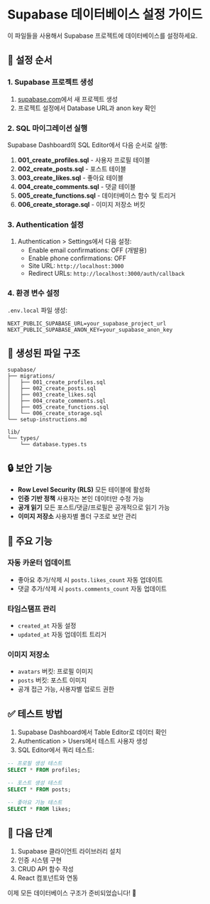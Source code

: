# Supabase 데이터베이스 설정 가이드

이 파일들을 사용해서 Supabase 프로젝트에 데이터베이스를 설정하세요.

## 🚀 설정 순서

### 1. Supabase 프로젝트 생성
1. [supabase.com](https://supabase.com)에서 새 프로젝트 생성
2. 프로젝트 설정에서 Database URL과 anon key 확인

### 2. SQL 마이그레이션 실행
Supabase Dashboard의 SQL Editor에서 다음 순서로 실행:

1. **001_create_profiles.sql** - 사용자 프로필 테이블
2. **002_create_posts.sql** - 포스트 테이블
3. **003_create_likes.sql** - 좋아요 테이블
4. **004_create_comments.sql** - 댓글 테이블
5. **005_create_functions.sql** - 데이터베이스 함수 및 트리거
6. **006_create_storage.sql** - 이미지 저장소 버킷

### 3. Authentication 설정
1. Authentication > Settings에서 다음 설정:
   - Enable email confirmations: OFF (개발용)
   - Enable phone confirmations: OFF
   - Site URL: `http://localhost:3000`
   - Redirect URLs: `http://localhost:3000/auth/callback`

### 4. 환경 변수 설정
`.env.local` 파일 생성:

```env
NEXT_PUBLIC_SUPABASE_URL=your_supabase_project_url
NEXT_PUBLIC_SUPABASE_ANON_KEY=your_supabase_anon_key
```

## 📁 생성된 파일 구조

```
supabase/
├── migrations/
│   ├── 001_create_profiles.sql
│   ├── 002_create_posts.sql
│   ├── 003_create_likes.sql
│   ├── 004_create_comments.sql
│   ├── 005_create_functions.sql
│   └── 006_create_storage.sql
└── setup-instructions.md

lib/
└── types/
    └── database.types.ts
```

## 🔒 보안 기능

- **Row Level Security (RLS)** 모든 테이블에 활성화
- **인증 기반 정책** 사용자는 본인 데이터만 수정 가능
- **공개 읽기** 모든 포스트/댓글/프로필은 공개적으로 읽기 가능
- **이미지 저장소** 사용자별 폴더 구조로 보안 관리

## 🎯 주요 기능

### 자동 카운터 업데이트
- 좋아요 추가/삭제 시 `posts.likes_count` 자동 업데이트
- 댓글 추가/삭제 시 `posts.comments_count` 자동 업데이트

### 타임스탬프 관리
- `created_at` 자동 설정
- `updated_at` 자동 업데이트 트리거

### 이미지 저장소
- `avatars` 버킷: 프로필 이미지
- `posts` 버킷: 포스트 이미지
- 공개 접근 가능, 사용자별 업로드 권한

## ✅ 테스트 방법

1. Supabase Dashboard에서 Table Editor로 데이터 확인
2. Authentication > Users에서 테스트 사용자 생성
3. SQL Editor에서 쿼리 테스트:

```sql
-- 프로필 생성 테스트
SELECT * FROM profiles;

-- 포스트 생성 테스트
SELECT * FROM posts;

-- 좋아요 기능 테스트
SELECT * FROM likes;
```

## 🔄 다음 단계

1. Supabase 클라이언트 라이브러리 설치
2. 인증 시스템 구현
3. CRUD API 함수 작성
4. React 컴포넌트와 연동

이제 모든 데이터베이스 구조가 준비되었습니다! 🎉